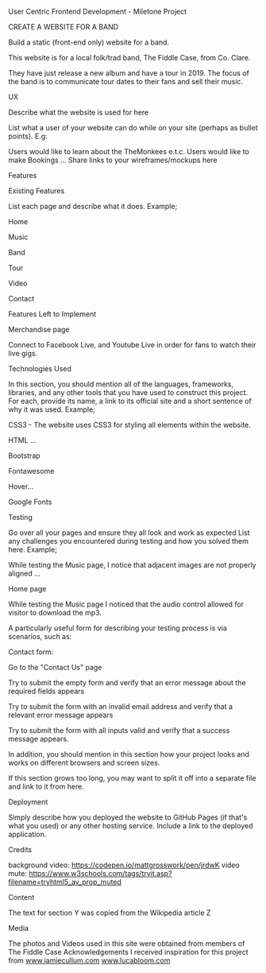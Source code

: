
User Centric Frontend Development - Miletone Project

CREATE A WEBSITE FOR A BAND

Build a static (front-end only) website for a band. 

This website is for a local folk/trad band, The Fiddle Case, from Co. Clare. 

They have just release a new album and have a tour in 2019. The focus of the band is to communicate tour dates to their fans and sell their music.

UX

Describe what the website is used for here

List what a user of your website can do while on your site (perhaps as bullet points). E.g:

Users would like to learn about the TheMonkees e.t.c.
Users would like to make Bookings ...
Share links to your wireframes/mockups here

Features

Existing Features

List each page and describe what it does. Example;

Home

Music 

Band

Tour

Video

Contact



Features Left to Implement

Merchandise page

Connect to Facebook Live, and Youtube Live in order for fans to watch their live gigs. 

Technologies Used

In this section, you should mention all of the languages, frameworks, libraries, and any other tools that you have used to construct this project. For each, provide its name, a link to its official site and a short sentence of why it was used. Example;

CSS3 - The website uses CSS3 for styling all elements within the website.

HTML ...

Bootstrap 

Fontawesome

Hover...

Google Fonts


Testing

Go over all your pages and ensure they all look and work as expected
List any challenges you encountered during testing and how you solved them here. Example;

While testing the Music page, I notice that adjacent images are not properly aligned ...

Home page

While testing the Music page I noticed that the audio control allowed for visitor to download the mp3. 

A particularly useful form for describing your testing process is via scenarios, such as:

Contact form:

Go to the "Contact Us" page


Try to submit the empty form and verify that an error message about the required fields appears

Try to submit the form with an invalid email address and verify that a relevant error message appears

Try to submit the form with all inputs valid and verify that a success message appears.

In addition, you should mention in this section how your project looks and works on different browsers and screen sizes.

If this section grows too long, you may want to split it off into a separate file and link to it from here.

Deployment

Simply describe how you deployed the website to GitHub Pages (if that's what you used) or any other hosting service. Include a link to the deployed application.

Credits

background video: https://codepen.io/mattgrosswork/pen/jrdwK
video mute: https://www.w3schools.com/tags/tryit.asp?filename=tryhtml5_av_prop_muted


Content

The text for section Y was copied from the Wikipedia article Z

Media

The photos and Videos used in this site were obtained from members of The Fiddle Case 
Acknowledgements
I received inspiration for this project from www.jamiecullum.com www.lucabloom.com

